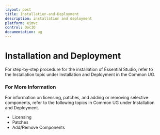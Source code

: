 ```yaml
---
layout: post
title: Installation-and-Deployment
description: installation and deployment
platform: ejmvc
control: DocIO
documentation: ug
---
```


# Installation and Deployment

For step-by-step procedure for the installation of Essential Studio, refer to the Installation topic under Installation and Deployment in the Common UG.



### For More Information

For information on licensing, patches, and adding or removing selective components, refer to the following topics in Common UG under Installation and Deployment.



* Licensing
* Patches
* Add/Remove Components

